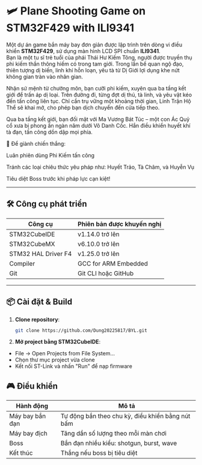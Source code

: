 # 🛩️ Plane Shooting Game on STM32F429 with ILI9341

Một dự án game bắn máy bay đơn giản được lập trình trên dòng vi điều khiển **STM32F429**, sử dụng màn hình LCD SPI chuẩn **ILI9341**.  
Bạn là một tu sĩ trẻ tuổi của phái Thái Hư Kiếm Tông, người được truyền thụ phi kiếm thần thông hiếm có trong tam giới. Trong lần bế quan ngộ đạo, thiên tượng dị biến, linh khí hỗn loạn, yêu tà từ Dị Giới lợi dụng khe nứt không gian tràn vào nhân gian.

Nhận sứ mệnh từ chưởng môn, bạn cưỡi phi kiếm, xuyên qua ba tầng kết giới để trấn áp dị loại. Trên đường đi, từng đợt dị thú, tà linh, và yêu vật kéo đến tấn công liên tục. Chỉ cần trụ vững một khoảng thời gian, Linh Trận Hộ Thể sẽ khai mở, cho phép bạn dịch chuyển đến cửa tiếp theo.

Qua ba tầng kết giới, bạn đối mặt với Ma Vương Bát Túc – một con Ác Quỷ cổ xưa bị phong ấn ngàn năm dưới Vô Danh Cốc. Hắn điều khiển huyết khí tà đạn, tấn công dồn dập mọi phía.

🔸 Để giành chiến thắng:

Luân phiên dùng Phi Kiếm tấn công

Tránh các loại chiêu thức yêu pháp như: Huyết Trảo, Tà Châm, và Huyễn Vụ

Tiêu diệt Boss trước khi pháp lực cạn kiệt!

---

## 🛠️ Công cụ phát triển

| Công cụ             | Phiên bản được khuyến nghị       |
|---------------------|----------------------------------|
| STM32CubeIDE        | v1.14.0 trở lên                  |
| STM32CubeMX         | v6.10.0 trở lên                  |
| STM32 HAL Driver F4 | v1.25.0 trở lên                  |
| Compiler            | GCC for ARM Embedded             |
| Git                 | Git CLI hoặc GitHub              |

---

## 📦 Cài đặt & Build

1. **Clone repository**:
   ```bash
   git clone https://github.com/Dung20225817/BYL.git
2. **Mở project bằng STM32CubeIDE**:

- File → Open Projects from File System... 
- Chọn thư mục project vừa clone
- Kết nối ST-Link và nhấn "Run" để nạp firmware
## 🎮 Điều khiển
|   Hành động	  |            Mô tả                        |
|----------------|-----------------------------------------|
|Máy bay bắn đạn |Tự động bắn theo chu kỳ, điều khiển bằng nút bấm           |
|Máy bay địch	  |  Tăng dần số lượng theo mỗi màn chơi    |
|Boss            |Bắn đạn nhiều kiểu: shotgun, burst, wave  |
|Kết thúc	     |Thắng nếu boss bị tiêu diệt              |
  
